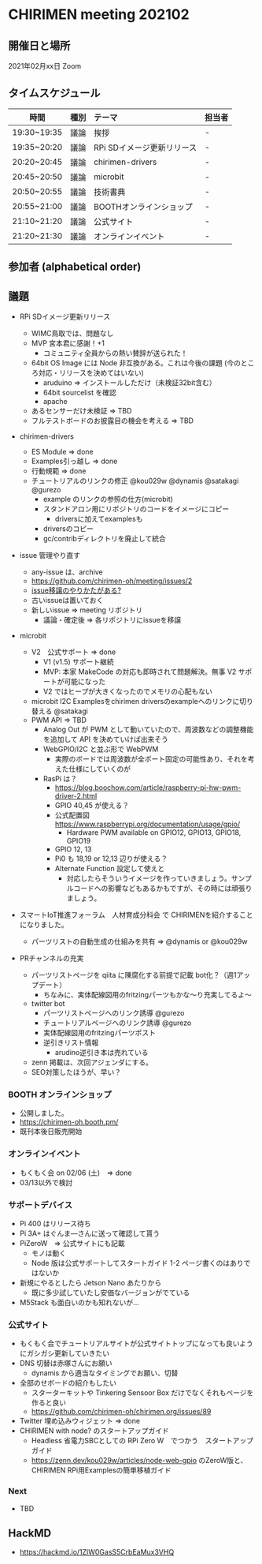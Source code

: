 # CHIRIMEN meeting 202102

## 開催日と場所
2021年02月xx日 Zoom

## タイムスケジュール
|時間|種別|テーマ|担当者|
|:----:|:----:|:----|:----|
|19:30~19:35|議論|挨拶|-|
|19:35~20:20|議論|RPi SDイメージ更新リリース|-|
|20:20~20:45|議論|chirimen-drivers|-|
|20:45~20:50|議論|microbit|-|
|20:50~20:55|議論|技術書典|-|
|20:55~21:00|議論|BOOTHオンラインショップ|-|
|21:10~21:20|議論|公式サイト|-|
|21:20~21:30|議論|オンラインイベント|-|

## 参加者 (alphabetical order)


## 議題
* RPi SDイメージ更新リリース
  - WIMC鳥取では、問題なし
  - MVP 宮本君に感謝！+1
      - コミュニティ全員からの熱い賛辞が送られた！
  - 64bit OS Image には Node 非互換がある。これは今後の課題 (今のところ対応・リリースを決めてはいない)
      - aruduino => インストールしただけ（未検証32bit含む）
      - 64bit sourcelist を確認
      - apache
  - あるセンサーだけ未検証 => TBD
  - フルテストボードのお披露目の機会を考える => TBD

* chirimen-drivers
  * ES Module => done
  * Examples引っ越し => done
  * 行動規範 => done
  * チュートリアルのリンクの修正 @kou029w @dynamis @satakagi @gurezo
      * example のリンクの参照の仕方(microbit)
      * スタンドアロン用にリポジトリのコードをイメージにコピー
          * driversに加えてexamplesも
      * driversのコピー
      * gc/contribディレクトリを廃止して統合
* issue 管理やり直す
    * any-issue は、archive
    * https://github.com/chirimen-oh/meeting/issues/2
    * [issue移譲のやりかたがある?](https://docs.github.com/ja/github/managing-your-work-on-github/transferring-an-issue-to-another-repository)
    * 古いissueは置いておく
    * 新しいissue => meeting リポジトリ
        * 議論・確定後 => 各リポジトリにissueを移譲
* microbit
  * V2　公式サポート => done
      * V1 (v1.5) サポート継続
      * MVP: 本家 MakeCode の対応も即時されて問題解決。無事 V2 サポートが可能になった
      * V2 ではヒープが大きくなったのでメモリの心配もない
  * microbit I2C Examplesをchirimen driversのexampleへのリンクに切り替える @satakagi
  * PWM API => TBD
      * Analog Out が PWM として動いていたので、周波数などの調整機能を追加して API を決めていけば出来そう
      * WebGPIO/I2C と並ぶ形で WebPWM
          * 実際のボードでは周波数が全ポート固定の可能性あり、それを考えた仕様にしていくのが
      * RasPi は？
          * https://blog.boochow.com/article/raspberry-pi-hw-pwm-driver-2.html
          * GPIO 40,45 が使える？
          * 公式配置図 https://www.raspberrypi.org/documentation/usage/gpio/
              * Hardware PWM available on GPIO12, GPIO13, GPIO18, GPIO19
          * GPIO 12, 13
          * Pi0 も 18,19 or 12,13 辺りが使える？
          * Alternate Function 設定して使えと
              * 対応したらそういうイメージを作っていきましょう。サンプルコードへの影響などもあるかもですが、その時には頑張りましょう。
* スマートIoT推進フォーラム　人材育成分科会 で CHIRIMENを紹介することになりました。
    - パーツリストの自動生成の仕組みを共有 => @dynamis or @kou029w
* PRチャンネルの充実
    - パーツリストページを qiita に陳腐化する前提で記載 bot化？（週1アップデート）
        - ちなみに、実体配線図用のfritzingパーツもかな～り充実してるよ～
    - twitter bot 
        - パーツリストページへのリンク誘導 @gurezo
        - チュートリアルページへのリンク誘導 @gurezo
        - 実体配線図用のfritzingパーツポスト
        - 逆引きリスト情報
            - arudino逆引き本は売れている
    - zenn 掲載は、次回アジェンダにする。
    - SEO対策したほうが、早い？

### BOOTH オンラインショップ
- 公開しました。
- https://chirimen-oh.booth.pm/
- 既刊本後日販売開始

### オンラインイベント
- もくもく会 on 02/06 (土)　=> done
- 03/13以外で検討

### サポートデバイス
- Pi 400 はリリース待ち
- Pi 3A+ はぐんま—さんに送って確認して貰う
- PiZeroW　=> 公式サイトにも記載
    - モノは動く
    - Node 版は公式サポートしてスタートガイド 1-2 ページ書くのはありではないか
- 新規にやるとしたら Jetson Nano あたりから
    - 既に多少試していたし安価なバージョンがでている
- M5Stack も面白いのかも知れないが...

### 公式サイト

- もくもく会でチュートリアルサイトが公式サイトトップになっても良いようにガシガシ更新していきたい
- DNS 切替は赤塚さんにお願い
    - dynamis から適当なタイミングでお願い、切替
- 全部のせボードの紹介もしたい
    - スターターキットや Tinkering Sensoor Box だけでなくそれもページを作ると良い
    -  https://github.com/chirimen-oh/chirimen.org/issues/89
- Twitter 埋め込みウィジェット => done
- CHIRIMEN with node? のスタートアップガイド
    - Headless 省電力SBCとしての RPi Zero W　でつかう　スタートアップガイド
    - https://zenn.dev/kou029w/articles/node-web-gpio
    のZeroW版と、CHIRIMEN RPi用Examplesの簡単移植ガイド

### Next

- TBD

## HackMD
- https://hackmd.io/1ZlW0GasS5CrbEaMux3VHQ


